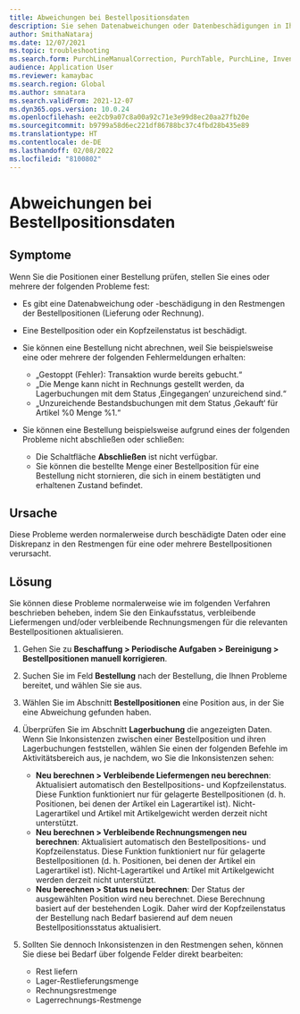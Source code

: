 ```yaml
---
title: Abweichungen bei Bestellpositionsdaten
description: Sie sehen Datenabweichungen oder Datenbeschädigungen in Ihren Bestellpositionen.
author: SmithaNataraj
ms.date: 12/07/2021
ms.topic: troubleshooting
ms.search.form: PurchLineManualCorrection, PurchTable, PurchLine, InventTrans
audience: Application User
ms.reviewer: kamaybac
ms.search.region: Global
ms.author: smnatara
ms.search.validFrom: 2021-12-07
ms.dyn365.ops.version: 10.0.24
ms.openlocfilehash: ee2cb9a07c8a00a92c71e3e99d8ec20aa27fb20e
ms.sourcegitcommit: b9799a58d6ec221df86788bc37c4fbd28b435e89
ms.translationtype: HT
ms.contentlocale: de-DE
ms.lasthandoff: 02/08/2022
ms.locfileid: "8100802"
---
```

# <a name="purchase-order-line-data-discrepancies"></a>Abweichungen bei Bestellpositionsdaten

## <a name="symptoms"></a>Symptome

Wenn Sie die Positionen einer Bestellung prüfen, stellen Sie eines oder mehrere der folgenden Probleme fest:

- Es gibt eine Datenabweichung oder -beschädigung in den Restmengen der Bestellpositionen (Lieferung oder Rechnung).
- Eine Bestellposition oder ein Kopfzeilenstatus ist beschädigt.
- Sie können eine Bestellung nicht abrechnen, weil Sie beispielsweise eine oder mehrere der folgenden Fehlermeldungen erhalten:

    - „Gestoppt (Fehler): Transaktion wurde bereits gebucht.“
    - „Die Menge kann nicht in Rechnungs gestellt werden, da Lagerbuchungen mit dem Status ‚Eingegangen‘ unzureichend sind.“
    - „Unzureichende Bestandsbuchungen mit dem Status ‚Gekauft‘ für Artikel %0 Menge %1.“

- Sie können eine Bestellung beispielsweise aufgrund eines der folgenden Probleme nicht abschließen oder schließen:

    - Die Schaltfläche **Abschließen** ist nicht verfügbar.
    - Sie können die bestellte Menge einer Bestellposition für eine Bestellung nicht stornieren, die sich in einem bestätigten und erhaltenen Zustand befindet.

## <a name="cause"></a>Ursache

Diese Probleme werden normalerweise durch beschädigte Daten oder eine Diskrepanz in den Restmengen für eine oder mehrere Bestellpositionen verursacht.

## <a name="resolution"></a>Lösung

Sie können diese Probleme normalerweise wie im folgenden Verfahren beschrieben beheben, indem Sie den Einkaufsstatus, verbleibende Liefermengen und/oder verbleibende Rechnungsmengen für die relevanten Bestellpositionen aktualisieren.

1. Gehen Sie zu **Beschaffung \> Periodische Aufgaben \> Bereinigung \> Bestellpositionen manuell korrigieren**.
1. Suchen Sie im Feld **Bestellung** nach der Bestellung, die Ihnen Probleme bereitet, und wählen Sie sie aus.
1. Wählen Sie im Abschnitt **Bestellpositionen** eine Position aus, in der Sie eine Abweichung gefunden haben.
1. Überprüfen Sie im Abschnitt **Lagerbuchung** die angezeigten Daten. Wenn Sie Inkonsistenzen zwischen einer Bestellposition und ihren Lagerbuchungen feststellen, wählen Sie einen der folgenden Befehle im Aktivitätsbereich aus, je nachdem, wo Sie die Inkonsistenzen sehen:

    - **Neu berechnen \> Verbleibende Liefermengen neu berechnen**: Aktualisiert automatisch den Bestellpositions- und Kopfzeilenstatus. Diese Funktion funktioniert nur für gelagerte Bestellpositionen (d. h. Positionen, bei denen der Artikel ein Lagerartikel ist). Nicht-Lagerartikel und Artikel mit Artikelgewicht werden derzeit nicht unterstützt.
    - **Neu berechnen \> Verbleibende Rechnungsmengen neu berechnen**: Aktualisiert automatisch den Bestellpositions- und Kopfzeilenstatus. Diese Funktion funktioniert nur für gelagerte Bestellpositionen (d. h. Positionen, bei denen der Artikel ein Lagerartikel ist). Nicht-Lagerartikel und Artikel mit Artikelgewicht werden derzeit nicht unterstützt.
    - **Neu berechnen \> Status neu berechnen**: Der Status der ausgewählten Position wird neu berechnet. Diese Berechnung basiert auf der bestehenden Logik. Daher wird der Kopfzeilenstatus der Bestellung nach Bedarf basierend auf dem neuen Bestellpositionsstatus aktualisiert.

1. Sollten Sie dennoch Inkonsistenzen in den Restmengen sehen, können Sie diese bei Bedarf über folgende Felder direkt bearbeiten:

    - Rest liefern
    - Lager-Restlieferungsmenge
    - Rechnungsrestmenge
    - Lagerrechnungs-Restmenge
